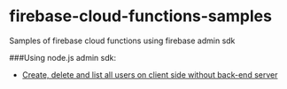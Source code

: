 # firebase-cloud-functions-samples
Samples of firebase cloud functions using firebase admin sdk

###Using node.js admin sdk:
* [Create, delete and list all users on client side without back-end server](https://github.com/luccasr73/firebase-cloud-functions-samples/tree/master/admin-functions)
